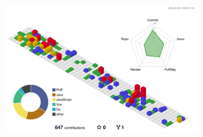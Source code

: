 <div align="center">

<!-- codenary 데이터 통계 -->
<!--[![Github](https://www.codenary.co.kr/widget/github/api?username=김채민)](https://www.codenary.co.kr/user-profile/detail/김채민?github_ride=true&utm_source=github) -->

<!-- codenary 기술 스택 -->
<!-- ![java](https://www.codenary.co.kr/widget/github-techstack/api?name=java) ![springboot](https://www.codenary.co.kr/widget/github-techstack/api?name=springboot) ![mysql](https://www.codenary.co.kr/widget/github-techstack/api?name=mysql) ![javascript](https://www.codenary.co.kr/widget/github-techstack/api?name=javascript) ![docker](https://www.codenary.co.kr/widget/github-techstack/api?name=docker) ![php](https://www.codenary.co.kr/widget/github-techstack/api?name=php) ![postgresql](https://www.codenary.co.kr/widget/github-techstack/api?name=postgresql) ![jenkins](https://www.codenary.co.kr/widget/github-techstack/api?name=jenkins) ![python](https://www.codenary.co.kr/widget/github-techstack/api?name=python) ![django](https://www.codenary.co.kr/widget/github-techstack/api?name=django) ![dooray](https://www.codenary.co.kr/widget/github-techstack/api?name=dooray) ![github](https://www.codenary.co.kr/widget/github-techstack/api?name=github) ![codeigniter](https://www.codenary.co.kr/widget/github-techstack/api?name=codeigniter) -->

<!-- 3D 잔디 -->
![My Contribution Calendar](./profile-3d-contrib/profile-gitblock.svg)

</div>

